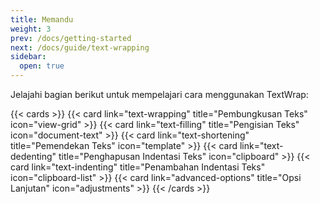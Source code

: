 ```yaml
---
title: Memandu
weight: 3
prev: /docs/getting-started
next: /docs/guide/text-wrapping
sidebar:
  open: true
---
```


Jelajahi bagian berikut untuk mempelajari cara menggunakan TextWrap:

<!--more-->

{{< cards >}}
  {{< card link="text-wrapping" title="Pembungkusan Teks" icon="view-grid" >}}
  {{< card link="text-filling" title="Pengisian Teks" icon="document-text" >}}
  {{< card link="text-shortening" title="Pemendekan Teks" icon="template" >}}
  {{< card link="text-dedenting" title="Penghapusan Indentasi Teks" icon="clipboard" >}}
  {{< card link="text-indenting" title="Penambahan Indentasi Teks" icon="clipboard-list" >}}
  {{< card link="advanced-options" title="Opsi Lanjutan" icon="adjustments" >}}
{{< /cards >}}
